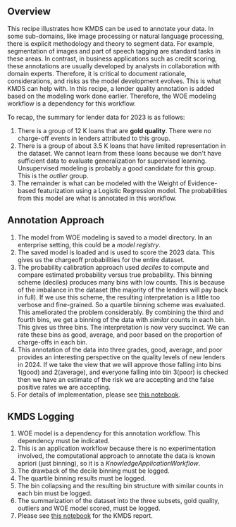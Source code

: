 ## Overview
This recipe illustrates how KMDS can be used to annotate your data. In some sub-domains, like image processing or natural language processing, there is explicit methodology and theory to segment data. For example, segmentation of images and part of speech tagging are standard tasks in these areas. In contrast, in business applications such as credit scoring, these annotations are usually developed by analysts in collaboration with domain experts. Therefore, it is critical to document rationale, considerations, and risks as the model development evolves. This is what KMDS can help with. In this recipe, a lender quality annotation is added based on the modeling work done earlier. Therefore, the WOE modeling workflow is a dependency for this workflow.

To recap, the summary for lender data for 2023 is as follows:
1. There is a group of 12 K loans that are **gold quality**. There were no charge-off events in lenders attributed to this group.
2. There is a group of about 3.5 K loans that have limited representation in the dataset. We cannot learn from these loans because we don't have sufficient data to evaluate generalization for supervised learning. Unsupervised modeling is probably a good candidate for this group. This is the _outlier_ group.
3. The remainder is what can be modeled with the Weight of Evidence-based featurization using a Logistic Regression model. The probabilities from this model are what is annotated in this workflow.

## Annotation Approach
1. The model from WOE modeling is saved to a model directory. In an enterprise setting, this could be a _model registry_.
2. The saved model is loaded and is used to score the 2023 data. This gives us the chargeoff probabilities for the entire dataset.
3. The probability calibration approach used _deciles_ to compute and compare estimated probability versus true probability. This binning scheme (deciles) produces many bins with low counts. This is because of the imbalance in the dataset (the majority of the lenders will pay back in full). If we use this scheme, the resulting interpretation is a little too verbose and fine-grained. So a quartile binning scheme was evaluated. This ameliorated the problem considerably. By combining the third and fourth bins, we get a binning of the data with _similar_ counts in each bin. This gives us three bins. The interpretation is now very succinct. We can rate these bins as good, average, and poor based on the proportion of charge-offs in each bin.
4. This annotation of the data into three grades, good, average, and poor provides an interesting perspective on the quality levels of new lenders in 2024. If we take the view that we will approve those falling into bins 1(good) and 2(average), and everyone falling into bin 3(poor) is checked then we have an estimate of the risk we are accepting and the false positive rates we are accepting.
5. For details of implementation, please see [this notebook](https://github.com/rajivsam/kmds_recipes/blob/main/recipes/machine_learning/data_annotation/7a_loan_data_annotation.ipynb).

## KMDS Logging
1. WOE model is a dependency for this annotation workflow. This dependency must be indicated.
2. This is an application workflow because there is no experimentation involved, the computational approach to annotate the data is known apriori (just binning), so it is a _KnowledgeApplicationWorkflow_.
3. The drawback of the decile binning must be logged.
4. The quartile binning results must be logged.
5. The bin collapsing and the resulting bin structure with similar counts in each bin must be logged.
6. The summarization of the dataset into the three subsets, gold quality, outliers and WOE model scored, must be logged.
7. Please see [this notebook](https://github.com/rajivsam/kmds_recipes/blob/main/recipes/machine_learning/data_annotation/7a_chargeoffs_data_annotation_report.ipynb) for the KMDS report.

